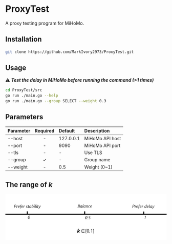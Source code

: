 # ProxyTest

A proxy testing program for MiHoMo.

## Installation

```bash
git clone https://github.com/MarkIvory2973/ProxyTest.git
```

## Usage

⚠ ***Test the delay in MiHoMo before running the command (>1 times)***

```bash
cd ProxyTest/src
go run ./main.go --help
go run ./main.go --group SELECT --weight 0.3
```

## Parameters

|Parameter|Required|Default|Description|
|:-|:-:|:-|:-|
|--host|-|127.0.0.1|MiHoMo API host|
|--port|-|9090|MiHoMo API port|
|--tls|-|-|Use TLS|
|--group|✓|-|Group name|
|--weight|-|0.5|Weight (0~1)|

## The range of *k*

![The range of k](https://raw.githubusercontent.com/MarkIvory2973/ProxyTest/main/imgs/k.png)
